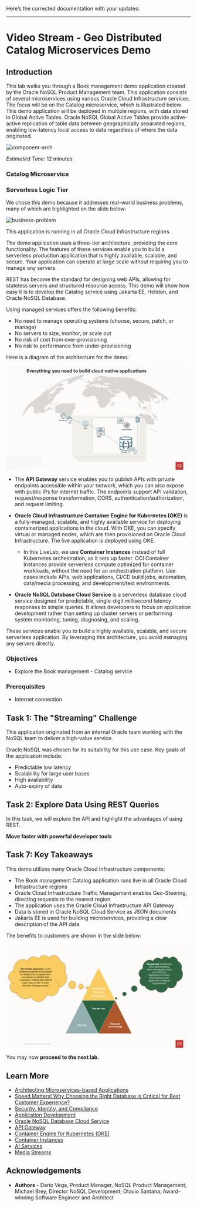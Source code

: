 Here’s the corrected documentation with your updates:

---

# Video Stream - Geo Distributed Catalog Microservices Demo

## Introduction

This lab walks you through a Book management demo application created by the Oracle NoSQL Product Management team. This application consists of several microservices using various Oracle Cloud Infrastructure services. The focus will be on the Catalog microservice, which is illustrated below. This demo application will be deployed in multiple regions, with data stored in Global Active Tables. Oracle NoSQL Global Active Tables provide active-active replication of table data between geographically separated regions, enabling low-latency local access to data regardless of where the data originated.

![component-arch](images/component-arch-todo.png)

_Estimated Time:_ 12 minutes

### Catalog Microservice

### Serverless Logic Tier

We chose this demo because it addresses real-world business problems, many of which are highlighted on the slide below:

![business-problem](images/business-problem-todo.jpg)

This application is running in all Oracle Cloud Infrastructure regions.

The demo application uses a three-tier architecture, providing the core functionality. The features of these services enable you to build a serverless production application that is highly available, scalable, and secure. Your application can operate at large scale without requiring you to manage any servers.

REST has become the standard for designing web APIs, allowing for stateless servers and structured resource access. This demo will show how easy it is to develop the Catalog service using Jakarta EE, Helidon, and Oracle NoSQL Database.

Using managed services offers the following benefits:
* No need to manage operating systems (choose, secure, patch, or manage)
* No servers to size, monitor, or scale out
* No risk of cost from over-provisioning
* No risk to performance from under-provisioning

Here is a diagram of the architecture for the demo:

![arch-diagram](images/arch-diagram.jpg)

* The **API Gateway** service enables you to publish APIs with private endpoints accessible within your network, which you can also expose with public IPs for internet traffic. The endpoints support API validation, request/response transformation, CORS, authentication/authorization, and request limiting.

* **Oracle Cloud Infrastructure Container Engine for Kubernetes (OKE)** is a fully-managed, scalable, and highly available service for deploying containerized applications in the cloud. With OKE, you can specify virtual or managed nodes, which are then provisioned on Oracle Cloud Infrastructure. The live application is deployed using OKE.

    * In this LiveLab, we use **Container Instances** instead of full Kubernetes orchestration, as it sets up faster. OCI Container Instances provide serverless compute optimized for container workloads, without the need for an orchestration platform. Use cases include APIs, web applications, CI/CD build jobs, automation, data/media processing, and development/test environments.

* **Oracle NoSQL Database Cloud Service** is a serverless database cloud service designed for predictable, single-digit millisecond latency responses to simple queries. It allows developers to focus on application development rather than setting up cluster servers or performing system monitoring, tuning, diagnosing, and scaling.

These services enable you to build a highly available, scalable, and secure serverless application. By leveraging this architecture, you avoid managing any servers directly.

### Objectives

* Explore the Book management - Catalog service

### Prerequisites

* Internet connection

## Task 1: The "Streaming" Challenge

This application originated from an internal Oracle team working with the NoSQL team to deliver a high-value service.

Oracle NoSQL was chosen for its suitability for this use case. Key goals of the application include:

* Predictable low latency
* Scalability for large user bases
* High availability
* Auto-expiry of data

## Task 2: Explore Data Using REST Queries

In this task, we will explore the API and highlight the advantages of using REST.

**Move faster with powerful developer tools**

## Task 7: Key Takeaways

This demo utilizes many Oracle Cloud Infrastructure components:

* The Book management Catalog application runs live in all Oracle Cloud Infrastructure regions
* Oracle Cloud Infrastructure Traffic Management enables Geo-Steering, directing requests to the nearest region
* The application uses the Oracle Cloud Infrastructure API Gateway
* Data is stored in Oracle NoSQL Cloud Service as JSON documents
* Jakarta EE is used for building microservices, providing a clear description of the API data

The benefits to customers are shown in the slide below:

![benefits](images/benefits.png)

You may now **proceed to the next lab.**

## Learn More
* [Architecting Microservices-based Applications](https://docs.oracle.com/en/solutions/learn-architect-microservice/index.html)
* [Speed Matters! Why Choosing the Right Database is Critical for Best Customer Experience?](https://blogs.oracle.com/nosql/post/speed-matters-why-choosing-the-right-database-is-critical-for-best-customer-experience)
* [Security, Identity, and Compliance](https://www.oracle.com/security/)
* [Application Development](https://www.oracle.com/application-development/)
* [Oracle NoSQL Database Cloud Service](https://www.oracle.com/database/nosql-cloud.html)
* [API Gateway](https://www.oracle.com/cloud/cloud-native/api-management/)
* [Container Engine for Kubernetes (OKE)](https://www.oracle.com/cloud/cloud-native/container-engine-kubernetes/)
* [Container Instances](https://www.oracle.com/cloud/cloud-native/container-instances/)
* [AI Services](https://www.oracle.com/artificial-intelligence/ai-services/)
* [Media Streams](https://www.oracle.com/cloud/media-streams/)

## Acknowledgements
* **Authors** - Dario Vega, Product Manager, NoSQL Product Management; Michael Brey, Director NoSQL Development; Otavio Santana, Award-winning Software Engineer and Architect
